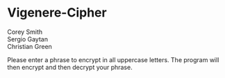 # Vigenere-Cipher
Corey Smith  
Sergio Gaytan  
Christian Green 


Please enter a phrase to encrypt in all uppercase letters.
The program will then encrypt and then decrypt your phrase.
